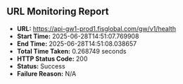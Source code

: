 ## URL Monitoring Report

- **URL:** https://api-gw1-prod1.fisglobal.com/gw/v1/health
- **Start Time:** 2025-06-28T14:51:07.769908
- **End Time:** 2025-06-28T14:51:08.038657
- **Total Time Taken:** 0.268749 seconds
- **HTTP Status Code:** 200
- **Status:** Success
- **Failure Reason:** N/A
